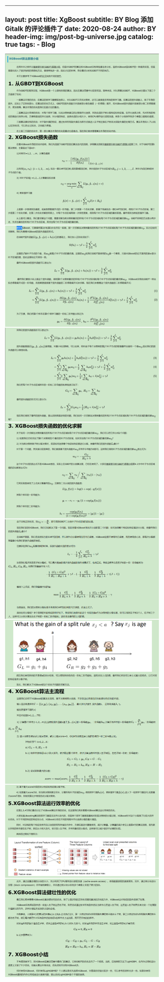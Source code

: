 
---
layout:     post
title:      XgBoost
subtitle:   BY Blog 添加 Gitalk 的评论插件了
date:       2020-08-24
author:     BY
header-img: img/post-bg-universe.jpg
catalog: true
tags:
    - Blog
---

![avatar](https://raw.githubusercontent.com/LoveNingBo/LoveNingBo.github.io/master/pictures/XgBoost/XgBoost1.png)
![avatar](https://raw.githubusercontent.com/LoveNingBo/LoveNingBo.github.io/master/pictures/XgBoost/XgBoost2.png)
![avatar](https://raw.githubusercontent.com/LoveNingBo/LoveNingBo.github.io/master/pictures/XgBoost/XgBoost3.png)
![avatar](https://raw.githubusercontent.com/LoveNingBo/LoveNingBo.github.io/master/pictures/XgBoost/XgBoost4.png)
![avatar](https://raw.githubusercontent.com/LoveNingBo/LoveNingBo.github.io/master/pictures/XgBoost/XgBoost5.png)
![avatar](https://raw.githubusercontent.com/LoveNingBo/LoveNingBo.github.io/master/pictures/XgBoost/XgBoost6.png)
![avatar](https://raw.githubusercontent.com/LoveNingBo/LoveNingBo.github.io/master/pictures/XgBoost/XgBoost7.png)
![avatar](https://raw.githubusercontent.com/LoveNingBo/LoveNingBo.github.io/master/pictures/XgBoost/XgBoost8.png)
![avatar](https://raw.githubusercontent.com/LoveNingBo/LoveNingBo.github.io/master/pictures/XgBoost/XgBoost9.png)
![avatar](https://raw.githubusercontent.com/LoveNingBo/LoveNingBo.github.io/master/pictures/XgBoost/XgBoost10.png) 
